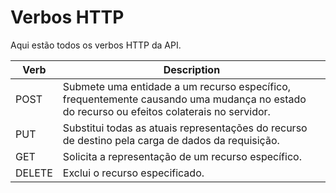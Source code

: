 # Verbos HTTP

Aqui estão todos os verbos HTTP da API.

| Verb   | Description                                                                                                                               |
| ------ | ----------------------------------------------------------------------------------------------------------------------------------------- |
| POST   | Submete uma entidade a um recurso específico, frequentemente causando uma mudança no estado do recurso ou efeitos colaterais no servidor. |
| PUT    | Substitui todas as atuais representações do recurso de destino pela carga de dados da requisição.                                         |
| GET    | Solicita a representação de um recurso específico.                                                                                        |
| DELETE | Exclui o recurso especificado.                                                                                                            |
